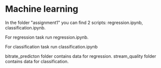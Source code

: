 # Machine learning
 In the folder "assignment1" you can find 2 scripts: regression.ipynb, classification.ipynb.

 For regression task run regression.ipynb.
 
 For classification task run classification.ipynb

 bitrate_predicton folder contains data for regression.
 stream_quality folder contains data for classification.
